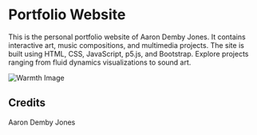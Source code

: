 # Portfolio Website
This is the personal portfolio website of Aaron Demby Jones. It contains interactive art, music compositions, and multimedia projects. 
The site is built using HTML, CSS, JavaScript, p5.js, and Bootstrap. Explore projects ranging from fluid dynamics visualizations to sound art.

![Warmth Image](https://github.com/aadjones/personal_website/raw/main/images/warmth.png)

## Credits
Aaron Demby Jones
